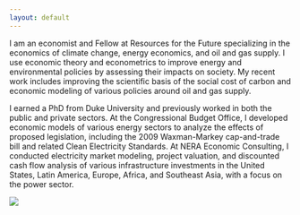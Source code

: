 ```yaml
---
layout: default
---
```


I am an economist and Fellow at Resources for the Future specializing in the economics of climate change, energy economics, and oil and gas supply. I use economic theory and econometrics to improve energy and environmental policies by assessing their impacts on society. My recent work includes improving the scientific basis of the social cost of carbon and economic modeling of various policies around oil and gas supply.

I earned a PhD from Duke University and previously worked in both the public and private sectors. At the Congressional Budget Office, I developed economic models of various energy sectors to analyze the effects of proposed legislation, including the 2009 Waxman-Markey cap-and-trade bill and related Clean Electricity Standards. At NERA Economic Consulting, I conducted electricity market modeling, project valuation, and discounted cash flow analysis of various infrastructure investments in the United States, Latin America, Europe, Africa, and Southeast Asia, with a focus on the power sector.


[![](https://ga-beacon.appspot.com/UA-85597225-3/welcome-page?pixel)](https://github.com/igrigorik/ga-beacon)



